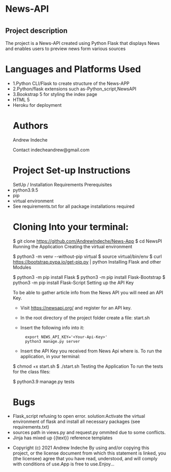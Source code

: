    <body>
    <h1>News-API<h1>
     <h2>Project description</h2>
  <p> The project is a News-API created using Python Flask that displays News and enables users to preview news form various sources</p>
     </div>
     </div>
         </ul>
    <h1>Languages and Platforms Used</h1>
    <ul>
    <li>1.Python CLI/Flask to create structure of the News-APP </li>
    <li>2.Python/flask extensions such as-Python_script,NewsAPI </li>
    <li>3.Bookstrap 5 for styling the index page </li>
    <li>HTML 5</li>
    <li>Heroku for deployment</li>
    </div>
    </div>
    <h1> Authors</h1>
    <p>Andrew Indeche</p>
    <p>Contact indecheandrew@gmail.com</p>
    </div>
    </div>
    <h1>Project Set-up Instructions</h1>
     SetUp / Installation Requirements
Prerequisites
<li>python3.9.5</li>
<li>pip</li>
<li>virtual environment<li>
   See requirements.txt for all package installations required
<h1>Cloning Into your terminal:</h1>

  $ git clone https://github.com/AndrewIndeche/News-App
  $ cd NewsPI
Running the Application
Creating the virtual environment

  $ python3 -m venv --without-pip virtual
  $ source virtual/bin/env
  $ curl https://bootstrap.pypa.io/get-pip.py | python
Installing Flask and other Modules

  $ python3 -m pip install Flask
  $ python3 -m pip install Flask-Bootstrap
  $ python3 -m pip install Flask-Script
Setting up the API Key

  To be able to gather article info from the News API you will need an API Key.

  * Visit https://newsapi.org/ and register for an API key.
  * In the root directory of the project folder create a file: start.sh
  * Insert the following info into it:

          export NEWS_API_KEY='<Your-Api-Key>'
          python3 manage.py server

  * Insert the API Key you received from News Api where <Your-Api-Key> is.
To run the application, in your terminal:

  $ chmod +x start.sh
  $ ./start.sh
Testing the Application
To run the tests for the class files:

  $ python3.9 manage.py tests
     <h1>Bugs</h1>
     <li>Flask_script refusing to open error. solution:Activate the virtual environment of flask and install all necessary packages (see requirements.txt)</li>
     <li>sources path in views.py and request.py ommited due to some conflicts.</li>
     <li>Jinja has mixed up {{text}} reference templates<li>
   </div>
     </div>
      Copyright (c) 2021 Andrew Indeche
   By using and/or copying this project, or the license document from which this statement is linked, you (the licensee) agree that you have read, understood, and will comply with conditions of use.App is free to use.Enjoy...
